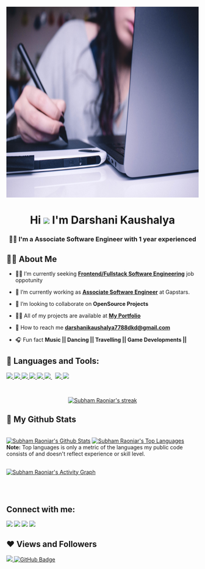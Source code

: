 <a href="#"><img width="100%" height="500px" src="image/dargit.jpg" height="175px"/></a>

<h1 align="center"> Hi <img src="https://raw.githubusercontent.com/MartinHeinz/MartinHeinz/master/wave.gif" width="30px"> I'm Darshani Kaushalya</h1>
<h3 align="center"> 👩‍🎓 I'm a Associate Software Engineer with 1 year experienced</h3>


## :raising_hand_woman: About Me 

- :woman_technologist: I’m currently seeking **[Frontend/Fullstack Software Engineering]()** job oppotunity 

- 🌱 I’m currently working as **[Associate Software Engineer]()** at Gapstars.

- 👀 I’m looking to collaborate on **OpenSource Projects**

- 👨‍💻 All of my projects are available at **[My Portfolio]()**

- 📧 How to reach me **darshanikaushalya7788dkd@gmail.com**

- 🎧 Fun fact **Music || Dancing || Travelling || Game Developments ||**

## :pencil: Languages and Tools:

<p align="left"> 
    <a href="https://www.java.com" target="_blank"> <img src="https://img.icons8.com/color/48/000000/java-coffee-cup-logo.png"/> </a>
    <a href="https://developer.mozilla.org/en-US/docs/Web/JavaScript" target="_blank"> <img src="https://img.icons8.com/color/48/000000/javascript.png"/> </a> 
    <a href="https://www.w3.org/html/" target="_blank"> <img src="https://img.icons8.com/color/48/000000/html-5.png"/> </a> 
    <a href="https://www.w3schools.com/css/" target="_blank"> <img src="https://img.icons8.com/color/48/000000/css3.png"/> </a> 
    <a href="https://getbootstrap.com" target="_blank"> <img src="https://img.icons8.com/color/48/000000/bootstrap.png"/> </a> 
    <a style="padding-right:8px;" href="https://www.mysql.com/" target="_blank"> <img src="https://img.icons8.com/fluent/50/000000/mysql-logo.png"/> </a>
    <a href="https://firebase.google.com/" target="_blank"> <img src="https://img.icons8.com/color/48/000000/firebase.png"/> </a> 
    <a href="https://www.php.net/">
 <img src="https://img.icons8.com/ios-filled/50/ffffff/php-server.png"/></a>
</p>

<!-- [![React Badge](https://img.shields.io/badge/-React-61DBFB?style=for-the-badge&labelColor=black&logo=react&logoColor=61DBFB)](#)  [![Javascript Badge](https://img.shields.io/badge/-Javascript-F0DB4F?style=for-the-badge&labelColor=black&logo=javascript&logoColor=F0DB4F)](#) [![Typescript Badge](https://img.shields.io/badge/-Typescript-007acc?style=for-the-badge&labelColor=black&logo=typescript&logoColor=007acc)](#) [![Nodejs Badge](https://img.shields.io/badge/-Nodejs-3C873A?style=for-the-badge&labelColor=black&logo=node.js&logoColor=3C873A)](#) [![GraphQL Badge](https://img.shields.io/badge/-GraphQl-e535ab?style=for-the-badge&labelColor=black&logo=node.js&logoColor=e535ab)](#) -->
<br/>

<p align="center">
    <a href="https://github.com/DarshaniKaushalya/github-readme-streak-stats">
        <img title="🔥 Get streak stats for your profile at git.io/streak-stats" alt="Subham Raoniar's streak" src="https://github-readme-streak-stats.herokuapp.com/?user=DarshaniKaushalya&theme=black-ice&hide_border=true&stroke=0000&background=060A0CD0"/>
    </a>
</p>

## 🌟 My Github Stats

  <br/>
    <a href="https://github.com/DarshaniKaushalya/github-readme-stats"><img alt="Subham Raoniar's Github Stats" src="https://github-readme-stats.vercel.app/api?username=DarshaniKaushalya&show_icons=true&count_private=true&theme=react&hide_border=true&bg_color=0D1117" /></a>
  <a href="https://github.com/DarshaniKaushalya/github-readme-stats"><img alt="Subham Raoniar's Top Languages" src="https://github-readme-stats.vercel.app/api/top-langs/?username=DarshaniKaushalya&langs_count=8&count_private=true&layout=compact&theme=react&hide_border=true&bg_color=0D1117" /></a>
  <br/>
  <b>Note:</b> Top languages is only a metric of the languages my public code consists of and doesn't reflect experience or skill level.


<br/>
<br/>

<a href="https://github.com/DarshaniKaushalya/github-readme-activity-graph"><img alt="Subham Raoniar's Activity Graph" src="https://activity-graph.herokuapp.com/graph?username=DarshaniKaushalya&bg_color=0D1117&color=5BCDEC&line=5BCDEC&point=FFFFFF&hide_border=true" /></a>

<br/>
<br/>

## Connect with me:
<p align="left">

<a href = "https://www.linkedin.com/in/darshani-kaushalya-diwakara-48202a197/"><img src="https://img.icons8.com/fluent/48/000000/linkedin.png"/></a>
<a href = "https://stackoverflow.com/users/15127988/darshani-diwakara"><img src="https://img.icons8.com/color/48/000000/stackoverflow.png"/></a>
<a href = "darshanikaushalya7788dkd@gmail.com"><img src="https://img.icons8.com/material-rounded/48/fa314a/mail.png"/></a>
<a href = "https://github.com/DarshaniKaushalya"><img src="https://img.icons8.com/material-outlined/48/ffffff/github.png"/></a>

</p>

## ❤ Views and Followers
<a href="https://github.com/Meghna-DAS/github-profile-views-counter">
    <img src="https://komarev.com/ghpvc/?username=DarshaniKaushalya">
</a>
<a href="https://github.com/DarshaniKaushalya?tab=followers"><img src="https://img.shields.io/github/followers/DarshaniKaushalya?label=Followers&style=social" alt="GitHub Badge"></a>

